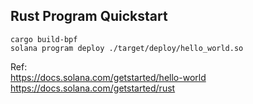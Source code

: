 ## Rust Program Quickstart

```
cargo build-bpf
solana program deploy ./target/deploy/hello_world.so
```

Ref:  
https://docs.solana.com/getstarted/hello-world
https://docs.solana.com/getstarted/rust
